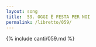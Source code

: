 ```yaml
---
layout: song
title:  59. OGGI È FESTA PER NOI
permalink: /libretto/059/
---
```

{% include canti/059.md %}   